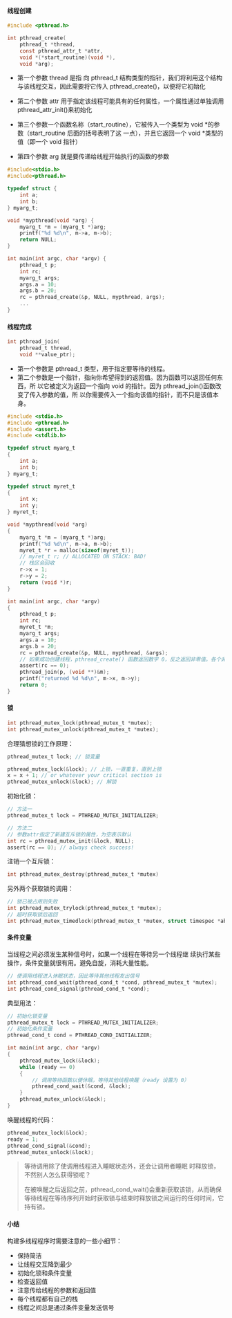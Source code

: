 #### 线程创建

```c
#include <pthread.h>

int pthread_create(
    pthread_t *thread,
    const pthread_attr_t *attr,
    void *(*start_routine)(void *),
    void *arg);
```

- 第一个参数 thread 是指 向 pthread_t 结构类型的指针，我们将利用这个结构与该线程交互，因此需要将它传入 pthread_create()，以便将它初始化

- 第二个参数 attr 用于指定该线程可能具有的任何属性，一个属性通过单独调用 pthread_attr_init()来初始化

- 第三个参数一个函数名称（start_routine），它被传入一个类型为 void *的参数（start_routine 后面的括号表明了这 一点），并且它返回一个 void *类型的值（即一个 void 指针）

- 第四个参数 arg 就是要传递给线程开始执行的函数的参数

```c
#include<stdio.h>
#include<pthread.h>

typedef struct {
    int a;
    int b;
} myarg_t;

void *mypthread(void *arg) {
    myarg_t *m = (myarg_t *)arg;
    printf("%d %d\n", m->a, m->b);
    return NULL;
}

int main(int argc, char *argv) {
    pthread_t p;
    int rc;
    myarg_t args;
    args.a = 10;
    args.b = 20;
    rc = pthread_create(&p, NULL, mypthread, args);
    ...
}
```

#### 线程完成

```c
int pthread_join(
    pthread_t thread, 
    void **value_ptr);
```

- 第一个参数是 pthread_t 类型，用于指定要等待的线程。
- 第二个参数是一个指针，指向你希望得到的返回值。因为函数可以返回任何东西，所 以它被定义为返回一个指向 void 的指针。因为 pthread_join()函数改变了传入参数的值，所 以你需要传入一个指向该值的指针，而不只是该值本身。

```c
#include <stdio.h>
#include <pthread.h>
#include <assert.h>
#include <stdlib.h>

typedef struct myarg_t
{
    int a;
    int b;
} myarg_t;

typedef struct myret_t
{
    int x;
    int y;
} myret_t;

void *mypthread(void *arg)
{
    myarg_t *m = (myarg_t *)arg;
    printf("%d %d\n", m->a, m->b);
    myret_t *r = malloc(sizeof(myret_t));
    // myret_t r; // ALLOCATED ON STACK: BAD!
    // 栈区会回收
    r->x = 1;
    r->y = 2;
    return (void *)r;
}

int main(int argc, char *argv)
{
    pthread_t p;
    int rc;
    myret_t *m;
    myarg_t args;
    args.a = 10;
    args.b = 20;
    rc = pthread_create(&p, NULL, mypthread, &args);
    // 如果成功创建线程，pthread_create() 函数返回数字 0，反之返回非零值。各个非零值都对应着不同的宏，指明创建失败的原因
    assert(rc == 0);
    pthread_join(p, (void **)&m);
    printf("returned %d %d\n", m->x, m->y);
    return 0;
}
```

#### 锁

```c
int pthread_mutex_lock(pthread_mutex_t *mutex); 
int pthread_mutex_unlock(pthread_mutex_t *mutex);
```

合理猜想锁的工作原理：

```c
pthread_mutex_t lock; // 锁变量

pthread_mutex_lock(&lock); // 上锁，一直重复，直到上锁
x = x + 1; // or whatever your critical section is
pthread_mutex_unlock(&lock); // 解锁
```

初始化锁：

```c
// 方法一
pthread_mutex_t lock = PTHREAD_MUTEX_INITIALIZER;

// 方法二
// 参数attr指定了新建互斥锁的属性，为空表示默认
int rc = pthread_mutex_init(&lock, NULL);
assert(rc == 0); // always check success!
```

注销一个互斥锁：

```c
int pthread_mutex_destroy(pthread_mutex_t *mutex)
```

另外两个获取锁的调用：

```c
// 锁已被占用则失败
int pthread_mutex_trylock(pthread_mutex_t *mutex); 
// 超时获取锁后返回
int pthread_mutex_timedlock(pthread_mutex_t *mutex, struct timespec *abs_timeout);
```

#### 条件变量

当线程之间必须发生某种信号时，如果一个线程在等待另一个线程继 续执行某些操作，条件变量就很有用。避免自旋，消耗大量性能。

```c
// 使调用线程进入休眠状态，因此等待其他线程发出信号
int pthread_cond_wait(pthread_cond_t *cond, pthread_mutex_t *mutex); 
int pthread_cond_signal(pthread_cond_t *cond);
```

典型用法：

```c
// 初始化锁变量
pthread_mutex_t lock = PTHREAD_MUTEX_INITIALIZER;
// 初始化条件变量
pthread_cond_t cond = PTHREAD_COND_INITIALIZER;

int main(int argc, char *argv)
{
    pthread_mutex_lock(&lock);
    while (ready == 0)
    {
        // 调用等待函数以便休眠，等待其他线程唤醒（ready 设置为 0）
        pthread_cond_wait(&cond, &lock);
    }
    pthread_mutex_unlock(&lock);
}
```

唤醒线程的代码：

```c
pthread_mutex_lock(&lock); 
ready = 1;
pthread_cond_signal(&cond); 
pthread_mutex_unlock(&lock);
```

> 等待调用除了使调用线程进入睡眠状态外，还会让调用者睡眠 时释放锁，不然别人怎么获得锁呢？
>
> 在被唤醒之后返回之前，pthread_cond_wait()会重新获取该锁，从而确保等待线程在等待序列开始时获取锁与结束时释放锁之间运行的任何时间，它持有锁。

#### 小结

构建多线程程序时需要注意的一些小细节：

- 保持简洁
- 让线程交互降到最少
- 初始化锁和条件变量
- 检查返回值
- 注意传给线程的参数和返回值
- 每个线程都有自己的栈
- 线程之间总是通过条件变量发送信号